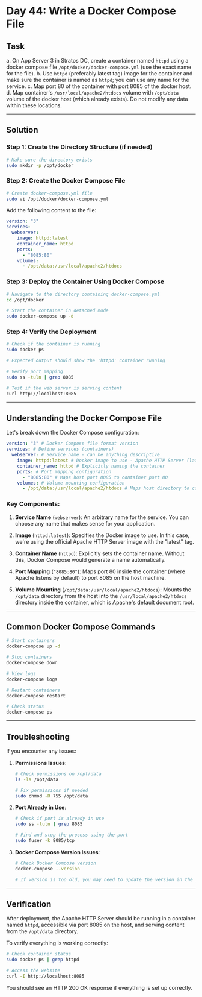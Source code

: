 # Day 44: Write a Docker Compose File

## Task

a. On App Server 3 in Stratos DC, create a container named `httpd` using a docker compose file `/opt/docker/docker-compose.yml` (use the exact name for the file).
b. Use `httpd` (preferably latest tag) image for the container and make sure the container is named as `httpd`; you can use any name for the service.
c. Map port 80 of the container with port 8085 of the docker host.
d. Map container's `/usr/local/apache2/htdocs` volume with `/opt/data` volume of the docker host (which already exists). Do not modify any data within these locations.

---

## Solution

### Step 1: Create the Directory Structure (if needed)

```bash
# Make sure the directory exists
sudo mkdir -p /opt/docker
```

### Step 2: Create the Docker Compose File

```bash
# Create docker-compose.yml file
sudo vi /opt/docker/docker-compose.yml
```

Add the following content to the file:

```yaml
version: "3"
services:
  webserver:
    image: httpd:latest
    container_name: httpd
    ports:
      - "8085:80"
    volumes:
      - /opt/data:/usr/local/apache2/htdocs
```

### Step 3: Deploy the Container Using Docker Compose

```bash
# Navigate to the directory containing docker-compose.yml
cd /opt/docker

# Start the container in detached mode
sudo docker-compose up -d
```

### Step 4: Verify the Deployment

```bash
# Check if the container is running
sudo docker ps

# Expected output should show the 'httpd' container running

# Verify port mapping
sudo ss -tuln | grep 8085

# Test if the web server is serving content
curl http://localhost:8085
```

---

## Understanding the Docker Compose File

Let's break down the Docker Compose configuration:

```yaml
version: "3" # Docker Compose file format version
services: # Define services (containers)
  webserver: # Service name - can be anything descriptive
    image: httpd:latest # Docker image to use - Apache HTTP Server (latest)
    container_name: httpd # Explicitly naming the container
    ports: # Port mapping configuration
      - "8085:80" # Maps host port 8085 to container port 80
    volumes: # Volume mounting configuration
      - /opt/data:/usr/local/apache2/htdocs # Maps host directory to container directory
```

### Key Components:

1. **Service Name** (`webserver`): An arbitrary name for the service. You can choose any name that makes sense for your application.

2. **Image** (`httpd:latest`): Specifies the Docker image to use. In this case, we're using the official Apache HTTP Server image with the "latest" tag.

3. **Container Name** (`httpd`): Explicitly sets the container name. Without this, Docker Compose would generate a name automatically.

4. **Port Mapping** (`"8085:80"`): Maps port 80 inside the container (where Apache listens by default) to port 8085 on the host machine.

5. **Volume Mounting** (`/opt/data:/usr/local/apache2/htdocs`): Mounts the `/opt/data` directory from the host into the `/usr/local/apache2/htdocs` directory inside the container, which is Apache's default document root.

---

## Common Docker Compose Commands

```bash
# Start containers
docker-compose up -d

# Stop containers
docker-compose down

# View logs
docker-compose logs

# Restart containers
docker-compose restart

# Check status
docker-compose ps
```

---

## Troubleshooting

If you encounter any issues:

1. **Permissions Issues**:

   ```bash
   # Check permissions on /opt/data
   ls -la /opt/data

   # Fix permissions if needed
   sudo chmod -R 755 /opt/data
   ```

2. **Port Already in Use**:

   ```bash
   # Check if port is already in use
   sudo ss -tuln | grep 8085

   # Find and stop the process using the port
   sudo fuser -k 8085/tcp
   ```

3. **Docker Compose Version Issues**:

   ```bash
   # Check Docker Compose version
   docker-compose --version

   # If version is too old, you may need to update the version in the yaml file
   ```

---

## Verification

After deployment, the Apache HTTP Server should be running in a container named `httpd`, accessible via port 8085 on the host, and serving content from the `/opt/data` directory.

To verify everything is working correctly:

```bash
# Check container status
sudo docker ps | grep httpd

# Access the website
curl -I http://localhost:8085
```

You should see an HTTP 200 OK response if everything is set up correctly.
